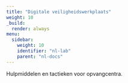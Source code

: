 ```yaml
---
title: "Digitale veiligheidswerkplaats"
weight: 10
_build:
  render: always
menu:
  sidebar:
    weight: 10
    identifier: "nl-lab"
    parent: "nl-docs"
---
```

Hulpmiddelen en tactieken voor opvangcentra.
